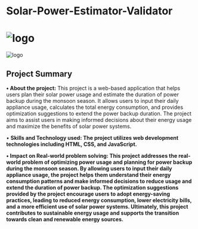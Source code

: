 # Solar-Power-Estimator-Validator
![logo](https://github.com/ShubhamKJ123/Solar-Power-Estimator-and-Validator/blob/main/first11.png)
=============================================================
![logo](https://github.com/ShubhamKJ123/Solar-Power-Estimator-and-Validator/blob/main/second22.png)
## Project Summary
<b>• About the project:</b>
This project is a web-based application that helps users plan their solar power usage and estimate the duration of power backup during the monsoon season. It allows users to input their daily appliance usage, calculates the total energy consumption, and provides optimization suggestions to extend the power backup duration. The project aims to assist users in making informed decisions about their energy usage and maximize the benefits of solar power systems.

• <b>Skills and Technology used:<b/>
The project utilizes web development technologies including HTML, CSS, and JavaScript. 

• <b>Impact on Real-world problem solving:</b>
This project addresses the real-world problem of optimizing power usage and planning for power backup during the monsoon season. By allowing users to input their daily appliance usage, the project helps them understand their energy consumption patterns and make informed decisions to reduce usage and extend the duration of power backup. The optimization suggestions provided by the project encourage users to adopt energy-saving practices, leading to reduced energy consumption, lower electricity bills, and a more efficient use of solar power systems. Ultimately, this project contributes to sustainable energy usage and supports the transition towards clean and renewable energy sources.
